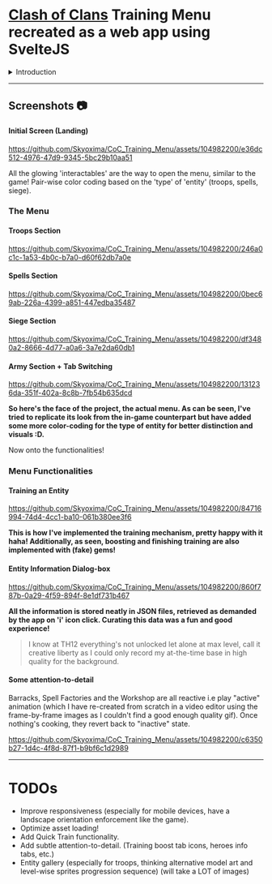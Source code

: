 # [Clash of Clans](https://supercell.com/en/games/clashofclans/) Training Menu recreated as a web app using SvelteJS

<details>
<summary> Introduction</summary>
<br>
Hello everyone, here's my crown jewel (till date) project as an aspiring Front-end Developer: A fully functional implementation of the famous game Clash of Clan's in-game training menu.

I've played the game ever since its release (I was in grade 4, used to play it on my dad's phone, fond memories🥰) and have always loved the artstyle, sound effects and the overall bright and sunshine-y aesthetic of it.

I also really really like its UI and that's what got me motivated to try recreating it as a web application. It also seemed like a perfect project to learn SvelteJS as I've heard a lot of good things about it, gotta say, it lives up to them! As mentioned, I also adore the sound effects and have included them as well throughout the application, more fun!

I also didn't want to one-to-one replicate it as firstly to hone my originality/creativity which is a must for a front-end developer and secondly it wouldn't be possible on the web (not as easily at least haha).
To my jaw-dropping surprise, what I've created here is now somewhat similar to what the current 'info' tab for entities (troop, spell, sieges) looks like (as I had started this project in late August '23).

I want to give a big thank you to [Clash of Clans Fandom](https://clashofclans.fandom.com) for the detailed statistics of the entities. Of course, a big thanks to [Clash of Clans](https://supercell.com/en/games/clashofclans/) for making such an enjoyable game.
**This project is entirely non-profit, as it is only a means to showcase my skills as a front-end developer. I have no ill-intent on/by using the resources, no copyright infringement is intended.**

</details>

----

## Screenshots :camera:

#### Initial Screen (Landing)

https://github.com/Skyoxima/CoC_Training_Menu/assets/104982200/e36dc512-4976-47d9-9345-5bc29b10aa51

All the glowing 'interactables' are the way to open the menu, similar to the game! Pair-wise color coding based on the 'type' of 'entity' (troops, spells, siege).

### The Menu

#### Troops Section

https://github.com/Skyoxima/CoC_Training_Menu/assets/104982200/246a0c1c-1a53-4b0c-b7a0-d60f62db7a0e

#### Spells Section

https://github.com/Skyoxima/CoC_Training_Menu/assets/104982200/0bec69ab-226a-4399-a851-447edba35487

#### Siege Section

https://github.com/Skyoxima/CoC_Training_Menu/assets/104982200/df3480a2-8666-4d77-a0a6-3a7e2da60db1

#### Army Section + Tab Switching

https://github.com/Skyoxima/CoC_Training_Menu/assets/104982200/131236da-351f-402a-8c8b-7fb54b635dcd


**So here's the face of the project, the actual menu. As can be seen, I've tried to replicate its look from the in-game counterpart but have added some more color-coding for the type of entity for better distinction and visuals :D.** 

Now onto the functionalities!

### Menu Functionalities

#### Training an Entity

https://github.com/Skyoxima/CoC_Training_Menu/assets/104982200/84716994-74d4-4cc1-ba10-061b380ee3f6

**This is how I've implemented the training mechanism, pretty happy with it haha! Additionally, as seen, boosting and finishing training are also implemented with (fake) gems!**

#### Entity Information Dialog-box

https://github.com/Skyoxima/CoC_Training_Menu/assets/104982200/860f787b-0a29-4f59-894f-8e1df731b467

**All the information is stored neatly in JSON files, retrieved as demanded by the app on 'i' icon click. Curating this data was a fun and good experience!**

> I know at TH12 everything's not unlocked let alone at max level, call it creative liberty as I could only record my at-the-time base in high quality for the background.

#### Some attention-to-detail

Barracks, Spell Factories and the Workshop are all reactive i.e play "active" animation (which I have re-created from scratch in a video editor using the frame-by-frame images as I couldn't find a good enough quality gif). Once nothing's cooking, they revert back to "inactive" state.

https://github.com/Skyoxima/CoC_Training_Menu/assets/104982200/c6350b27-1d4c-4f8d-87f1-b9bf6c1d2989

----

# TODOs
- Improve responsiveness (especially for mobile devices, have a landscape orientation enforcement like the game).
- Optimize asset loading!
- Add Quick Train functionality.
- Add subtle attention-to-detail. (Training boost tab icons, heroes info tabs, etc.)
- Entity gallery (especially for troops, thinking alternative model art and level-wise sprites progression sequence) (will take a LOT of images)
